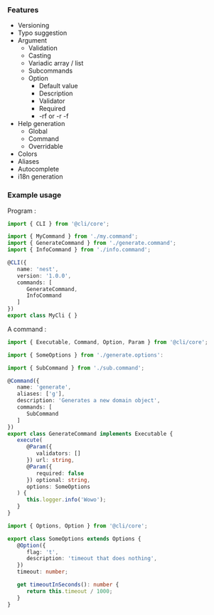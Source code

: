 ### Features
* Versioning
* Typo suggestion
* Argument 
   * Validation 
   * Casting
   * Variadic array / list
   * Subcommands
   * Option
      * Default value
      * Description 
      * Validator
      * Required
      * -rf or -r -f
* Help generation
   * Global 
   * Command
   * Overridable
* Colors
* Aliases
* Autocomplete
* i18n generation

### Example usage
Program :
```typescript
import { CLI } from '@cli/core';

import { MyCommand } from './my.command';
import { GenerateCommand } from './generate.command';
import { InfoCommand } from './info.command';

@CLI({
   name: 'nest',
   version: '1.0.0', 
   commands: [
      GenerateCommand,
      InfoCommand
   ]
})
export class MyCli { }
```

A command :
```typescript
import { Executable, Command, Option, Param } from '@cli/core';

import { SomeOptions } from './generate.options':

import { SubCommand } from './sub.command';

@Command({
   name: 'generate',
   aliases: ['g'],
   description: 'Generates a new domain object',
   commands: [
      SubCommand
   ]
})
export class GenerateCommand implements Executable {
   execute(
      @Param({
         validators: []
      }) url: string,
      @Param({
         required: false
      }) optional: string,
      options: SomeOptions
   ) {
      this.logger.info('Wowo');
   }
}
```

```typescript
import { Options, Option } from '@cli/core';

export class SomeOptions extends Options {
   @Option({
      flag: 't',
      description: 'timeout that does nothing',
   })
   timeout: number;

   get timeoutInSeconds(): number {
      return this.timeout / 1000;
   }
}
```